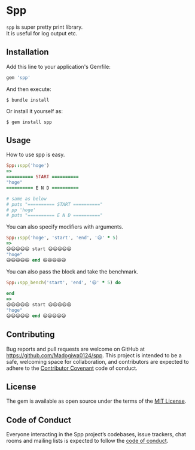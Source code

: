 # Spp

`spp` is super pretty print library.  
It is useful for log output etc.

## Installation

Add this line to your application's Gemfile:

```ruby
gem 'spp'
```

And then execute:

    $ bundle install

Or install it yourself as:

    $ gem install spp

## Usage

How to use spp is easy.

``` ruby
Spp::spp('hoge')
=>
========== START ==========
"hoge"
========== E N D ==========

# same as below
# puts "========== START =========="
# pp 'hoge'
# puts "========== E N D =========="
```

You can also specify modifiers with arguments.
``` ruby
Spp::spp('hoge', 'start', 'end', '😃' * 5)
=>
😃😃😃😃😃 start 😃😃😃😃😃
"hoge"
😃😃😃😃😃 end 😃😃😃😃😃
```

You can also pass the block and take the benchmark.
``` ruby
Spp::spp_bench('start', 'end', '😃' * 5) do
    
end
=>
😃😃😃😃😃 start 😃😃😃😃😃
"hoge"
😃😃😃😃😃 end 😃😃😃😃😃
```
## Contributing

Bug reports and pull requests are welcome on GitHub at https://github.com/Madogiwa0124/spp. This project is intended to be a safe, welcoming space for collaboration, and contributors are expected to adhere to the [Contributor Covenant](http://contributor-covenant.org) code of conduct.

## License

The gem is available as open source under the terms of the [MIT License](https://opensource.org/licenses/MIT).

## Code of Conduct

Everyone interacting in the Spp project’s codebases, issue trackers, chat rooms and mailing lists is expected to follow the [code of conduct](https://github.com/Madogiwa0124/spp/blob/master/CODE_OF_CONDUCT.md).

